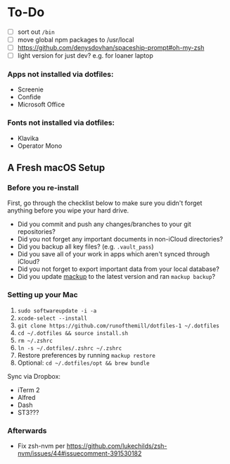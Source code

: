 # To-Do

- [ ] sort out `/bin`
- [ ] move global npm packages to /usr/local
- [ ] https://github.com/denysdovhan/spaceship-prompt#oh-my-zsh
- [ ] light version for just dev? e.g. for loaner laptop
### Apps not installed via dotfiles:

- Screenie
- Confide
- Microsoft Office

### Fonts not installed via dotfiles:

- Klavika
- Operator Mono

## A Fresh macOS Setup

### Before you re-install

First, go through the checklist below to make sure you didn't forget anything before you wipe your hard drive.

- Did you commit and push any changes/branches to your git repositories?
- Did you not forget any important documents in non-iCloud directories?
- Did you backup all key files? (e.g. `.vault_pass`)
- Did you save all of your work in apps which aren't synced through iCloud?
- Did you not forget to export important data from your local database?
- Did you update [mackup](https://github.com/lra/mackup) to the latest version and ran `mackup backup`?

### Setting up your Mac

1. `sudo softwareupdate -i -a`
2. `xcode-select --install`
3. `git clone https://github.com/runofthemill/dotfiles-1 ~/.dotfiles`
4. `cd ~/.dotfiles && source install.sh`
5. `rm ~/.zshrc`
6. `ln -s ~/.dotfiles/.zshrc ~/.zshrc`
7. Restore preferences by running `mackup restore`
8. Optional: `cd ~/.dotfiles/opt && brew bundle`

Sync via Dropbox:
- iTerm 2
- Alfred
- Dash
- ST3???


### Afterwards
- Fix zsh-nvm per https://github.com/lukechilds/zsh-nvm/issues/44#issuecomment-391530182
